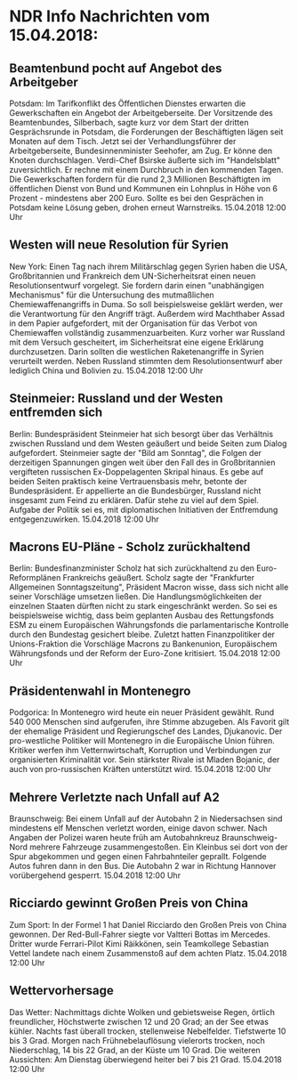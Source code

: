 # NDR Info Nachrichten vom 15.04.2018:


## Beamtenbund pocht auf Angebot des Arbeitgeber
Potsdam: Im Tarifkonflikt des Öffentlichen Dienstes erwarten die Gewerkschaften ein Angebot der Arbeitgeberseite. Der Vorsitzende des Beamtenbundes, Silberbach, sagte kurz vor dem Start der dritten Gesprächsrunde in Potsdam, die Forderungen der Beschäftigten lägen seit Monaten auf dem Tisch. Jetzt sei der Verhandlungsführer der Arbeitgeberseite, Bundesinnenminister Seehofer, am Zug. Er könne den Knoten durchschlagen. Verdi-Chef Bsirske äußerte sich im "Handelsblatt" zuversichtlich. Er rechne mit einem Durchbruch in den kommenden Tagen. Die Gewerkschaften fordern für die rund 2,3 Millionen Beschäftigten im öffentlichen Dienst von Bund und Kommunen ein Lohnplus in Höhe von 6 Prozent - mindestens aber 200 Euro. Sollte es bei den Gesprächen in Potsdam keine Lösung geben, drohen erneut Warnstreiks. 15.04.2018 12:00 Uhr 

## Westen will neue Resolution für Syrien
New York: Einen Tag nach ihrem Militärschlag gegen Syrien haben die USA, Großbritannien und Frankreich dem UN-Sicherheitsrat einen neuen Resolutionsentwurf vorgelegt. Sie fordern darin einen "unabhängigen Mechanismus" für die Untersuchung des mutmaßlichen Chemiewaffenangriffs in Duma. So soll beispielsweise geklärt werden, wer die Verantwortung für den Angriff trägt. Außerdem wird Machthaber Assad in dem Papier aufgefordert, mit der Organisation für das Verbot von Chemiewaffen vollständig zusammenzuarbeiten. Kurz vorher war Russland mit dem Versuch gescheitert, im Sicherheitsrat eine eigene Erklärung durchzusetzen. Darin sollten die westlichen Raketenangriffe in Syrien verurteilt werden. Neben Russland stimmten dem Resolutionsentwurf aber lediglich China und Bolivien zu. 15.04.2018 12:00 Uhr 

## Steinmeier: Russland und der Westen entfremden sich
Berlin: Bundespräsident Steinmeier hat sich besorgt über das Verhältnis zwischen Russland und dem Westen geäußert und beide Seiten zum Dialog aufgefordert. Steinmeier sagte der "Bild am Sonntag", die Folgen der derzeitigen Spannungen gingen weit über den Fall des in Großbritannien vergifteten russischen Ex-Doppelagenten Skripal hinaus. Es gebe auf beiden Seiten praktisch keine Vertrauensbasis mehr, betonte der Bundespräsident. Er appellierte an die Bundesbürger, Russland nicht insgesamt zum Feind zu erklären. Dafür stehe zu viel auf dem Spiel. Aufgabe der Politik sei es, mit diplomatischen Initiativen der Entfremdung entgegenzuwirken. 15.04.2018 12:00 Uhr 

## Macrons EU-Pläne - Scholz zurückhaltend
Berlin: Bundesfinanzminister Scholz hat sich zurückhaltend zu den Euro-Reformplänen Frankreichs geäußert. Scholz sagte der "Frankfurter Allgemeinen Sonntagszeitung", Präsident Macron wisse, dass sich nicht alle seiner Vorschläge umsetzen ließen. Die Handlungsmöglichkeiten der einzelnen Staaten dürften nicht zu stark eingeschränkt werden. So sei es beispielsweise wichtig, dass beim geplanten Ausbau des Rettungsfonds ESM zu einem Europäischen Währungsfonds die parlamentarische Kontrolle durch den Bundestag gesichert bleibe. Zuletzt hatten Finanzpolitiker der Unions-Fraktion die Vorschläge Macrons zu Bankenunion, Europäischem Währungsfonds und der Reform der Euro-Zone kritisiert. 15.04.2018 12:00 Uhr 

## Präsidentenwahl in Montenegro
Podgorica: In Montenegro wird heute ein neuer Präsident gewählt. Rund 540 000 Menschen sind aufgerufen, ihre Stimme abzugeben. Als Favorit gilt der ehemalige Präsident und Regierungschef des Landes, Djukanovic. Der pro-westliche Politiker will Montenegro in die Europäische Union führen. Kritiker werfen ihm Vetternwirtschaft, Korruption und Verbindungen zur organisierten Kriminalität vor. Sein stärkster Rivale ist Mladen Bojanic, der auch von pro-russischen Kräften unterstützt wird. 15.04.2018 12:00 Uhr 

## Mehrere Verletzte nach Unfall auf A2
Braunschweig: Bei einem Unfall auf der Autobahn 2 in Niedersachsen sind mindestens elf Menschen verletzt worden, einige davon schwer. Nach Angaben der Polizei waren heute früh am Autobahnkreuz Braunschweig-Nord mehrere Fahrzeuge zusammengestoßen. Ein Kleinbus sei dort von der Spur abgekommen und gegen einen Fahrbahnteiler geprallt. Folgende Autos fuhren dann in den Bus. Die Autobahn 2 war in Richtung Hannover vorübergehend gesperrt. 15.04.2018 12:00 Uhr 

## Ricciardo gewinnt Großen Preis von China
Zum Sport: In der Formel 1 hat Daniel Ricciardo den Großen Preis von China gewonnen. Der Red-Bull-Fahrer siegte vor Valtteri Bottas im Mercedes. Dritter wurde Ferrari-Pilot Kimi Räikkönen, sein Teamkollege Sebastian Vettel landete nach einem Zusammenstoß auf dem achten Platz. 15.04.2018 12:00 Uhr 

## Wettervorhersage
Das Wetter: Nachmittags dichte Wolken und gebietsweise Regen, örtlich freundlicher, Höchstwerte zwischen 12 und 20 Grad; an der See etwas kühler. Nachts fast überall trocken, stellenweise Nebelfelder. Tiefstwerte 10 bis 3 Grad. Morgen nach Frühnebelauflösung vielerorts trocken, noch Niederschlag, 14 bis 22 Grad, an der Küste um 10 Grad. Die weiteren Aussichten: Am Dienstag überwiegend heiter bei 7 bis 21 Grad. 15.04.2018 12:00 Uhr 
